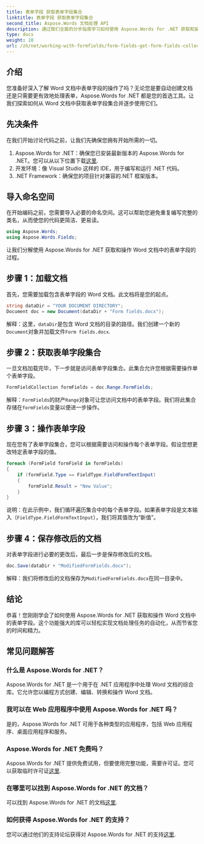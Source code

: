 ```yaml
---
title: 表单字段 获取表单字段集合
linktitle: 表单字段 获取表单字段集合
second_title: Aspose.Words 文档处理 API
description: 通过我们全面的分步指南学习如何使用 Aspose.Words for .NET 获取和操作 Word 文档中的表单字段。
type: docs
weight: 10
url: /zh/net/working-with-formfields/form-fields-get-form-fields-collection/
---
```

## 介绍

您准备好深入了解 Word 文档中表单字段的操作了吗？无论您是要自动创建文档还是只需要更有效地处理表单，Aspose.Words for .NET 都是您的首选工具。让我们探索如何从 Word 文档中获取表单字段集合并逐步使用它们。

## 先决条件

在我们开始讨论代码之前，让我们先确保您拥有开始所需的一切。

1.  Aspose.Words for .NET：确保您已安装最新版本的 Aspose.Words for .NET。您可以从以下位置下载[这里](https://releases.aspose.com/words/net/).
2. 开发环境：像 Visual Studio 这样的 IDE，用于编写和运行 .NET 代码。
3. .NET Framework：确保您的项目针对兼容的.NET 框架版本。

## 导入命名空间

在开始编码之前，您需要导入必要的命名空间。这可以帮助您避免重复编写完整的类名，从而使您的代码更简洁、更易读。

```csharp
using Aspose.Words;
using Aspose.Words.Fields;
```

让我们分解使用 Aspose.Words for .NET 获取和操作 Word 文档中的表单字段的过程。

## 步骤 1：加载文档

首先，您需要加载包含表单字段的 Word 文档。此文档将是您的起点。

```csharp
string dataDir = "YOUR DOCUMENT DIRECTORY";
Document doc = new Document(dataDir + "Form fields.docx");
```

解释：这里，`dataDir`是包含 Word 文档的目录的路径。我们创建一个新的`Document`对象并加载文件`Form fields.docx`.

## 步骤 2：获取表单字段集合

一旦文档加载完毕，下一步就是访问表单字段集合。此集合允许您根据需要操作单个表单字段。

```csharp
FormFieldCollection formFields = doc.Range.FormFields;
```

解释：`FormFields`的财产`Range`对象可让您访问文档中的表单字段。我们将此集合存储在`formFields`变量以便进一步操作。

## 步骤 3：操作表单字段

现在您有了表单字段集合，您可以根据需要访问和操作每个表单字段。假设您想更改特定表单字段的值。

```csharp
foreach (FormField formField in formFields)
{
    if (formField.Type == FieldType.FieldFormTextInput)
    {
        formField.Result = "New Value";
    }
}
```

说明：在此示例中，我们循环遍历集合中的每个表单字段。如果表单字段是文本输入（`FieldType.FieldFormTextInput`），我们将其值改为“新值”。

## 步骤 4：保存修改后的文档

对表单字段进行必要的更改后，最后一步是保存修改后的文档。

```csharp
doc.Save(dataDir + "ModifiedFormFields.docx");
```

解释：我们将修改后的文档保存为`ModifiedFormFields.docx`在同一目录中。

## 结论

恭喜！您刚刚学会了如何使用 Aspose.Words for .NET 获取和操作 Word 文档中的表单字段。这个功能强大的库可以轻松实现文档处理任务的自动化，从而节省您的时间和精力。

## 常见问题解答

### 什么是 Aspose.Words for .NET？
Aspose.Words for .NET 是一个用于在 .NET 应用程序中处理 Word 文档的综合库。它允许您以编程方式创建、编辑、转换和操作 Word 文档。

### 我可以在 Web 应用程序中使用 Aspose.Words for .NET 吗？
是的，Aspose.Words for .NET 可用于各种类型的应用程序，包括 Web 应用程序、桌面应用程序和服务。

### Aspose.Words for .NET 免费吗？
Aspose.Words for .NET 提供免费试用，但要使用完整功能，需要许可证。您可以获取临时许可证[这里](https://purchase.aspose.com/temporary-license/).

### 在哪里可以找到 Aspose.Words for .NET 的文档？
可以找到 Aspose.Words for .NET 的文档[这里](https://reference.aspose.com/words/net/).

### 如何获得 Aspose.Words for .NET 的支持？
您可以通过他们的支持论坛获得对 Aspose.Words for .NET 的支持[这里](https://forum.aspose.com/c/words/8).